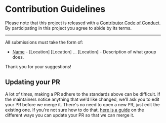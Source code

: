 # Contribution Guidelines

Please note that this project is released with a
[Contributor Code of Conduct](code-of-conduct.md). By participating in this
project you agree to abide by its terms.

---

All submissions must take the form of:

- [Name](url) - [Location] [Location] ... [Location] - Description of what group does.

Thank you for your suggestions!


## Updating your PR

A lot of times, making a PR adhere to the standards above can be difficult.
If the maintainers notice anything that we'd like changed, we'll ask you to
edit your PR before we merge it. There's no need to open a new PR, just edit
the existing one. If you're not sure how to do that,
[here is a guide](https://github.com/RichardLitt/knowledge/blob/master/github/amending-a-commit-guide.md)
on the different ways you can update your PR so that we can merge it.
